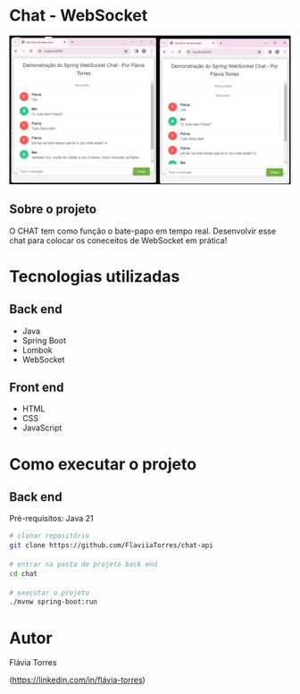 # Chat - WebSocket

![Logo of the project](https://github.com/FlaviiaTorres/chat-api/blob/master/chat/src/main/resources/static/imagem/tela-chat.png)

## Sobre o projeto
O CHAT tem como função o bate-papo em tempo real.
Desenvolvir esse chat para colocar os coneceitos de WebSocket em prática!

# Tecnologias utilizadas
## Back end
- Java
- Spring Boot
- Lombok
- WebSocket
  
## Front end
- HTML
- CSS
- JavaScript

# Como executar o projeto

## Back end
Pré-requisitos: Java 21

```bash
# clonar repositório
git clone https://github.com/FlaviiaTorres/chat-api

# entrar na pasta do projeto back end
cd chat

# executar o projeto
./mvnw spring-boot:run
```

# Autor

Flávia Torres

(https://linkedin.com/in/flávia-torres)

